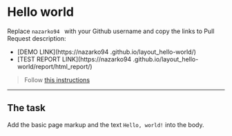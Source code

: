 # Hello world
Replace `nazarko94
` with your Github username and copy the links to Pull Request description:
- [DEMO LINK](https://nazarko94
.github.io/layout_hello-world/)
- [TEST REPORT LINK](https://nazarko94
.github.io/layout_hello-world/report/html_report/)

> Follow [this instructions](https://mate-academy.github.io/layout_task-guideline/#how-to-solve-the-layout-tasks-on-github)
___

## The task
Add the basic page markup and the text `Hello, world!` into the body.
